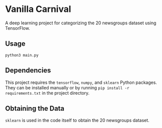 # Vanilla Carnival
A deep learning project for categorizing the 20 newsgroups dataset using TensorFlow.

## Usage
`python3 main.py`

## Dependencies
This project requires the `tensorflow`, `numpy`, and `sklearn` Python packages. They can be installed manually or by running `pip install -r requirements.txt` in the project directory.

## Obtaining the Data
`sklearn` is used in the code itself to obtain the 20 newsgroups dataset.
